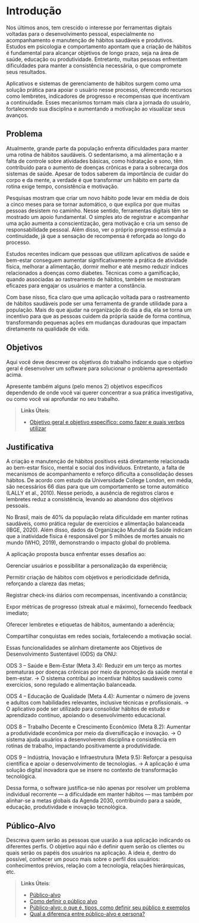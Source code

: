# Introdução

Nos últimos anos, tem crescido o interesse por ferramentas digitais voltadas para o desenvolvimento pessoal, especialmente no acompanhamento e manutenção de hábitos saudáveis e produtivos. Estudos em psicologia e comportamento apontam que a criação de hábitos é fundamental para alcançar objetivos de longo prazo, seja na área de saúde, educação ou produtividade. Entretanto, muitas pessoas enfrentam dificuldades para manter a consistência necessária, o que compromete seus resultados.

Aplicativos e sistemas de gerenciamento de hábitos surgem como uma solução prática para apoiar o usuário nesse processo, oferecendo recursos como lembretes, indicadores de progresso e recompensas que incentivam a continuidade. Esses mecanismos tornam mais clara a jornada do usuário, fortalecendo sua disciplina e aumentando a motivação ao visualizar seus avanços.

## Problema
 
 Atualmente, grande parte da população enfrenta dificuldades para manter uma rotina de hábitos saudáveis. O sedentarismo, a má alimentação e a falta de controle sobre atividades básicas, como hidratação e sono, têm contribuído para o aumento de doenças crônicas e para a sobrecarga dos sistemas de saúde. Apesar de todos saberem da importância de cuidar do corpo e da mente, a verdade é que transformar um hábito em parte da rotina exige tempo, consistência e motivação.

 Pesquisas mostram que criar um novo hábito pode levar em média de dois a cinco meses para se tornar automático, o que explica por que muitas pessoas desistem no caminho. Nesse sentido, ferramentas digitais têm se mostrado um apoio fundamental. O simples ato de registrar e acompanhar uma ação aumenta a conscientização, gera motivação e cria um senso de responsabilidade pessoal. Além disso, ver o próprio progresso estimula a continuidade, já que a sensação de recompensa é reforçada ao longo do processo.

 Estudos recentes indicam que pessoas que utilizam aplicativos de saúde e bem-estar conseguem aumentar significativamente a prática de atividade física, melhorar a alimentação, dormir melhor e até mesmo reduzir índices relacionados a doenças como diabetes. Técnicas como a gamificação, quando associadas ao rastreamento de hábitos, também se mostraram eficazes para engajar os usuários e manter a constância.
 
 Com base nisso, fica claro que uma aplicação voltada para o rastreamento de hábitos saudáveis pode ser uma ferramenta de grande utilidade para a população. Mais do que ajudar na organização do dia a dia, ela se torna um incentivo para que as pessoas cuidem da própria saúde de forma contínua, transformando pequenas ações em mudanças duradouras que impactam diretamente na qualidade de vida.

## Objetivos

Aqui você deve descrever os objetivos do trabalho indicando que o objetivo geral é desenvolver um software para solucionar o problema apresentado acima. 

Apresente também alguns (pelo menos 2) objetivos específicos dependendo de onde você vai querer concentrar a sua prática investigativa, ou como você vai aprofundar no seu trabalho.
 
> **Links Úteis**:
> - [Objetivo geral e objetivo específico: como fazer e quais verbos utilizar](https://blog.mettzer.com/diferenca-entre-objetivo-geral-e-objetivo-especifico/)

## Justificativa

A criação e manutenção de hábitos positivos está diretamente relacionada ao bem-estar físico, mental e social dos indivíduos. Entretanto, a falta de mecanismos de acompanhamento e reforço dificulta a consolidação desses hábitos. De acordo com estudo da Universidade College London, em média, são necessários 66 dias para que um comportamento se torne automático (LALLY et al., 2010). Nesse período, a ausência de registros claros e lembretes reduz a consistência, levando ao abandono dos objetivos pessoais.

No Brasil, mais de 40% da população relata dificuldade em manter rotinas saudáveis, como prática regular de exercícios e alimentação balanceada (IBGE, 2020). Além disso, dados da Organização Mundial da Saúde indicam que a inatividade física é responsável por 5 milhões de mortes anuais no mundo (WHO, 2019), demonstrando o impacto global do problema.

A aplicação proposta busca enfrentar esses desafios ao:

Gerenciar usuários e possibilitar a personalização da experiência;

Permitir criação de hábitos com objetivos e periodicidade definida, reforçando a clareza das metas;

Registrar check-ins diários com recompensas, incentivando a constância;

Expor métricas de progresso (streak atual e máximo), fornecendo feedback imediato;

Oferecer lembretes e etiquetas de hábitos, aumentando a aderência;

Compartilhar conquistas em redes sociais, fortalecendo a motivação social.

Essas funcionalidades se alinham diretamente aos Objetivos de Desenvolvimento Sustentável (ODS) da ONU:

ODS 3 – Saúde e Bem-Estar (Meta 3.4): Reduzir em um terço as mortes prematuras por doenças crônicas por meio da promoção da saúde mental e bem-estar.
→ O sistema contribui ao incentivar hábitos saudáveis como exercícios, sono regulado e alimentação balanceada.

ODS 4 – Educação de Qualidade (Meta 4.4): Aumentar o número de jovens e adultos com habilidades relevantes, inclusive técnicas e profissionais.
→ O aplicativo pode ser utilizado para consolidar hábitos de estudo e aprendizado contínuo, apoiando o desenvolvimento educacional.

ODS 8 – Trabalho Decente e Crescimento Econômico (Meta 8.2): Aumentar a produtividade econômica por meio da diversificação e inovação.
→ O sistema ajuda usuários a desenvolverem disciplina e consistência em rotinas de trabalho, impactando positivamente a produtividade.

ODS 9 – Indústria, Inovação e Infraestrutura (Meta 9.5): Reforçar a pesquisa científica e apoiar o desenvolvimento de tecnologias.
→ A aplicação é uma solução digital inovadora que se insere no contexto de transformação tecnológica.

Dessa forma, o software justifica-se não apenas por resolver um problema individual recorrente — a dificuldade em manter hábitos — mas também por alinhar-se a metas globais da Agenda 2030, contribuindo para a saúde, educação, produtividade e inovação tecnológica.

## Público-Alvo

Descreva quem serão as pessoas que usarão a sua aplicação indicando os diferentes perfis. O objetivo aqui não é definir quem serão os clientes ou quais serão os papéis dos usuários na aplicação. A ideia é, dentro do possível, conhecer um pouco mais sobre o perfil dos usuários: conhecimentos prévios, relação com a tecnologia, relações hierárquicas, etc.

> **Links Úteis**:
> - [Público-alvo](https://blog.hotmart.com/pt-br/publico-alvo/)
> - [Como definir o público alvo](https://exame.com/pme/5-dicas-essenciais-para-definir-o-publico-alvo-do-seu-negocio/)
> - [Público-alvo: o que é, tipos, como definir seu público e exemplos](https://klickpages.com.br/blog/publico-alvo-o-que-e/)
> - [Qual a diferença entre público-alvo e persona?](https://rockcontent.com/blog/diferenca-publico-alvo-e-persona/)
